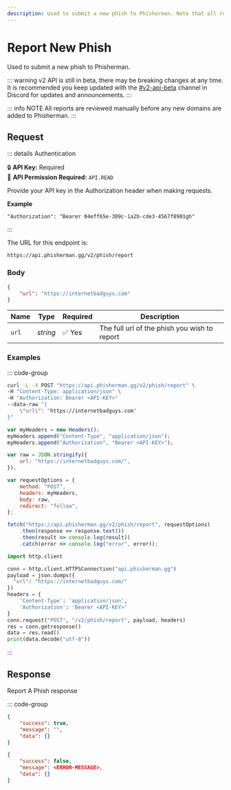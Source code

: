 ```yaml
---
description: Used to submit a new phish to Phisherman. Note that all reports are reviewed manually before any new domains are added to Phisherman.
---
```


# Report New Phish <Badge type="warning" text="POST" />

Used to submit a new phish to Phisherman.

::: warning
v2 API is still in beta, there may be breaking changes at any time. It is recommended you keep updated with the [#v2-api-beta](https://discord.com/channels/878130674844979210/904090622208663632) channel in Discord for updates and announcements.
:::

::: info NOTE
All reports are reviewed manually before any new domains are added to Phisherman.
:::

## Request

::: details Authentication

:lock: **API Key:** Required  
:key: **API Permission Required:** `API.READ`

Provide your API key in the Authorization header when making requests.

**Example**

```
"Authorization": "Bearer 04eff65e-309c-1a2b-cde3-4567f8901gh"
```

:::

The URL for this endpoint is:

```
https://api.phisherman.gg/v2/phish/report
```

### Body

```json
{
	"url": "https://internetbadguys.com"
}
```

| Name  | Type     | Required | Description                                  |
| ----- | -------- | -------- | -------------------------------------------- |
| `url` | _string_ | ✅ Yes   | The full url of the phish you wish to report |

### Examples

::: code-group

```sh [CURL]
curl -L -X POST "https://api.phisherman.gg/v2/phish/report" \
-H "Content-Type: application/json" \
-H "Authorization: Bearer <API-KEY>"
--data-raw "{
    \"url\": "https://internetbadguys.com"
}"

```

```js [Javascript]
var myHeaders = new Headers();
myHeaders.append("Content-Type", "application/json");
myHeaders.append("Authorization", "Bearer <API-KEY>");

var raw = JSON.stringify({
	url: "https://internetbadguys.com/",
});

var requestOptions = {
	method: "POST",
	headers: myHeaders,
	body: raw,
	redirect: "follow",
};

fetch("https://api.phisherman.gg/v2/phish/report", requestOptions)
	.then(response => response.text())
	.then(result => console.log(result))
	.catch(error => console.log("error", error));
```

```py [Python]
import http.client

conn = http.client.HTTPSConnection("api.phisherman.gg")
payload = json.dumps({
  "url": "https://internetbadguys.com/"
})
headers = {
	'Content-Type': 'application/json',
	'Authorization': 'Bearer <API-KEY>'
}
conn.request("POST", "/v2/phish/report", payload, headers)
res = conn.getresponse()
data = res.read()
print(data.decode("utf-8"))
```

:::

## Response

Report A Phish response

::: code-group

```json [HTTP201]
{
	"success": true,
	"message": "",
	"data": {}
}
```

```json [HTTP400]
{
	"success": false,
	"message": <ERROR-MESSAGE>,
	"data": {}
}
```
